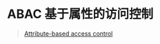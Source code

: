 # ABAC 基于属性的访问控制

> [Attribute-based access control](https://en.wikipedia.org/wiki/Attribute-based_access_control)

